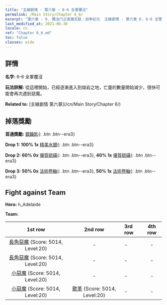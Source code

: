 ```yaml
---
title: "主線劇情 - 第六章 - 6-6 全軍覆沒"
permalink: /Main Story/Chapter 6_6/
excerpt: "第六章 - 6. 魔法门之英雄无敌：战争纪元  主線劇情 - 第六章_6. 6-6 全軍覆沒"
last_modified_at: 2021-06-30
locale: cn
ref: "Chapter 6_6.md"
toc: false
classes: wide
---
```


## 詳情

 **名字:** 6-6 全軍覆沒

 **玩法詳解:** 從這裡開始，已經逐漸進入到熔岩之地，亡靈的數量開始減少，很快可能會再次遇到惡魔。

 **Related to:** [主線劇情 第六章](/cn/Main Story/Chapter 6/)

## 掉落獎勵

 **首通獎勵:** [銀鑰匙](/cn/Items/con_693/){: .btn .btn--era3}

 **Drop 1:** **100% 1x** [精美水銀](/cn/Items/mat_21/){: .btn .btn--era3}

 **Drop 2:** **60% 0x** [優質硫磺](/cn/Items/mat_15/){: .btn .btn--era3}, **40% 1x** [優質硫磺](/cn/Items/mat_15/){: .btn .btn--era3}

 **Drop 3:** **50% 0x** [法術卷軸](/cn/Items/con_694/){: .btn .btn--era3}, **50% 1x** [法術卷軸](/cn/Items/con_694/){: .btn .btn--era3}


## Fight against Team
 **Hero:** h_Adelaide

 **Team:**


  | 1st row | 2nd row | 3rd row | 4th row |
  |:----:|:----:|:----|:----:|
  | [長角惡魔](/cn/units/Demon/) (Score: 5014, Level:20)  | - | - | - |
  | [長角惡魔](/cn/units/Demon/) (Score: 5014, Level:20)  | - | - | - |
  | [小惡魔](/cn/units/Imp/) (Score: 5014, Level:20)  | - | - | - |
  | [小惡魔](/cn/units/Imp/) (Score: 5014, Level:20)  | [歌革](/cn/units/Gog/) (Score: 5014, Level:20)  | - | - |


